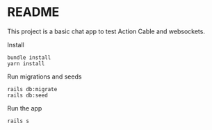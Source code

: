 # README

This project is a basic chat app to test Action Cable and websockets.

Install
```
bundle install
yarn install
```

Run migrations and seeds
```
rails db:migrate
rails db:seed
```

Run the app
```
rails s
```


